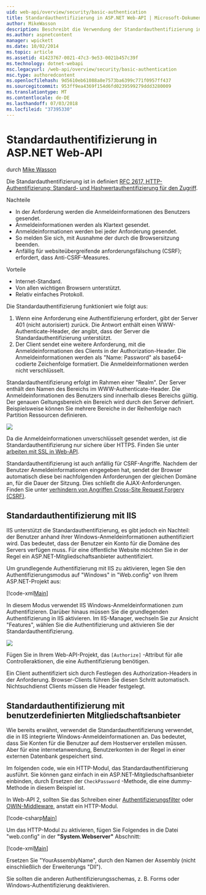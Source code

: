 ```yaml
---
uid: web-api/overview/security/basic-authentication
title: Standardauthentifizierung in ASP.NET Web-API | Microsoft-Dokumentation
author: MikeWasson
description: Beschreibt die Verwendung der Standardauthentifizierung in ASP.NET Web-API.
ms.author: aspnetcontent
manager: wpickett
ms.date: 10/02/2014
ms.topic: article
ms.assetid: 41423767-0021-47c3-9e53-0021b457c39f
ms.technology: dotnet-webapi
msc.legacyurl: /web-api/overview/security/basic-authentication
msc.type: authoredcontent
ms.openlocfilehash: 9d5610eb61088a8e7573ba6399c771f0957ff437
ms.sourcegitcommit: 953ff9ea4369f154d6fd0239599279ddd3280009
ms.translationtype: MT
ms.contentlocale: de-DE
ms.lasthandoff: 07/03/2018
ms.locfileid: "37395330"
---
```

<a name="basic-authentication-in-aspnet-web-api"></a>Standardauthentifizierung in ASP.NET Web-API
====================
durch [Mike Wasson](https://github.com/MikeWasson)

Die Standardauthentifizierung ist in definiert [RFC 2617, HTTP-Authentifizierung: Standard- und Hashwertauthentifizierung für den Zugriff](http://www.ietf.org/rfc/rfc2617.txt).

Nachteile

- In der Anforderung werden die Anmeldeinformationen des Benutzers gesendet.
- Anmeldeinformationen werden als Klartext gesendet.
- Anmeldeinformationen werden bei jeder Anforderung gesendet.
- So melden Sie sich, mit Ausnahme der durch die Browsersitzung beenden.
- Anfällig für websiteübergreifende anforderungsfälschung (CSRF); erfordert, dass Anti-CSRF-Measures.

Vorteile

- Internet-Standard.
- Von allen wichtigen Browsern unterstützt.
- Relativ einfaches Protokoll.

Die Standardauthentifizierung funktioniert wie folgt aus:

1. Wenn eine Anforderung eine Authentifizierung erfordert, gibt der Server 401 (nicht autorisiert) zurück. Die Antwort enthält einen WWW-Authenticate-Header, der angibt, dass der Server die Standardauthentifizierung unterstützt.
2. Der Client sendet eine weitere Anforderung, mit die Anmeldeinformationen des Clients in der Authorization-Header. Die Anmeldeinformationen werden als "Name: Password" als base64-codierte Zeichenfolge formatiert. Die Anmeldeinformationen werden nicht verschlüsselt.

Standardauthentifizierung erfolgt im Rahmen einer "Realm". Der Server enthält den Namen des Bereichs im WWW-Authenticate-Header. Die Anmeldeinformationen des Benutzers sind innerhalb dieses Bereichs gültig. Der genauen Geltungsbereich ein Bereich wird durch den Server definiert. Beispielsweise können Sie mehrere Bereiche in der Reihenfolge nach Partition Ressourcen definieren.

![](basic-authentication/_static/image1.png)

Da die Anmeldeinformationen unverschlüsselt gesendet werden, ist die Standardauthentifizierung nur sichere über HTTPS. Finden Sie unter [arbeiten mit SSL in Web-API](working-with-ssl-in-web-api.md).

Standardauthentifizierung ist auch anfällig für CSRF-Angriffe. Nachdem der Benutzer Anmeldeinformationen eingegeben hat, sendet der Browser automatisch diese bei nachfolgenden Anforderungen der gleichen Domäne an, für die Dauer der Sitzung. Dies schließt die AJAX-Anforderungen. Finden Sie unter [verhindern von Angriffen Cross-Site Request Forgery (CSRF)](preventing-cross-site-request-forgery-csrf-attacks.md).

## <a name="basic-authentication-with-iis"></a>Standardauthentifizierung mit IIS

IIS unterstützt die Standardauthentifizierung, es gibt jedoch ein Nachteil: der Benutzer anhand ihrer Windows-Anmeldeinformationen authentifiziert wird. Das bedeutet, dass der Benutzer ein Konto für die Domäne des Servers verfügen muss. Für eine öffentliche Website möchten Sie in der Regel ein ASP.NET-Mitgliedschaftsanbieter authentifiziert.

Um grundlegende Authentifizierung mit IIS zu aktivieren, legen Sie den Authentifizierungsmodus auf "Windows" in "Web.config" von Ihrem ASP.NET-Projekt aus:

[!code-xml[Main](basic-authentication/samples/sample1.xml)]

In diesem Modus verwendet IIS Windows-Anmeldeinformationen zum Authentifizieren. Darüber hinaus müssen Sie die grundlegenden Authentifizierung in IIS aktivieren. Im IIS-Manager, wechseln Sie zur Ansicht "Features", wählen Sie die Authentifizierung und aktivieren Sie der Standardauthentifizierung.

![](basic-authentication/_static/image2.png)

Fügen Sie in Ihrem Web-API-Projekt, das `[Authorize]` -Attribut für alle Controlleraktionen, die eine Authentifizierung benötigen.

Ein Client authentifiziert sich durch Festlegen des Authorization-Headers in der Anforderung. Browser-Clients führen Sie diesen Schritt automatisch. Nichtsuchdienst Clients müssen die Header festgelegt.

## <a name="basic-authentication-with-custom-membership"></a>Standardauthentifizierung mit benutzerdefinierten Mitgliedschaftsanbieter

Wie bereits erwähnt, verwendet die Standardauthentifizierung verwendet, die in IIS integrierte Windows-Anmeldeinformationen an. Das bedeutet, dass Sie Konten für die Benutzer auf dem Hostserver erstellen müssen. Aber für eine internetanwendung, Benutzerkonten in der Regel in einer externen Datenbank gespeichert sind.

Im folgenden code, wie ein HTTP-Modul, das Standardauthentifizierung ausführt. Sie können ganz einfach in ein ASP.NET-Mitgliedschaftsanbieter einbinden, durch Ersetzen der `CheckPassword` -Methode, die eine dummy-Methode in diesem Beispiel ist.

In Web-API 2, sollten Sie das Schreiben einer [Authentifizierungsfilter](authentication-filters.md) oder [OWIN-Middleware](../../../aspnet/overview/owin-and-katana/index.md), anstatt ein HTTP-Modul.

[!code-csharp[Main](basic-authentication/samples/sample2.cs)]

Um das HTTP-Modul zu aktivieren, fügen Sie Folgendes in die Datei "web.config" in der **"System.Webserver"** Abschnitt:

[!code-xml[Main](basic-authentication/samples/sample3.xml?highlight=4)]

Ersetzen Sie "YourAssemblyName", durch den Namen der Assembly (nicht einschließlich der Erweiterungs "Dll").

Sie sollten die anderen Authentifizierungsschemas, z. B. Forms oder Windows-Authentifizierung deaktivieren.

